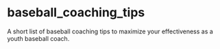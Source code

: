 # baseball_coaching_tips
A short list of baseball coaching tips to maximize your effectiveness as a youth baseball coach.  
